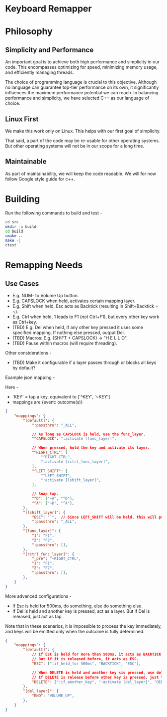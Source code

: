 # Keyboard Remapper

# Philosophy

## Simplicity and Performance

An important goal is to achieve both high performance and simplicity in our code. This encompasses optimizing for speed, minimizing memory usage, and efficiently managing threads.

The choice of programming language is crucial to this objective. Although no language can guarantee top-tier performance on its own, it significantly influences the maximum performance potential we can reach. In balancing performance and simplicity, we have selected C++ as our language of choice.

## Linux First

We make this work only on Linux. This helps with our first goal of simplicity.

That said, a part of the code may be re-usable for other operating systems. But other operating systems will not be in our scope for a long time.

## Maintainable

As part of maintainability, we will keep the code readable. We will for now follow Google style guide for c++.

# Building

Run the following commands to build and test -

```sh
cd src
mkdir -p build
cd build
cmake ..
make -j
ctest
```

# Remapping Needs

## Use Cases
- E.g. NUM- to Volume Up button.
- E.g. CAPSLOCK when held, activates certain mapping layer.
- E.g. Shift when held, Esc acts as Backtick (resulting in Shift+Backtick = ~).
- E.g. Ctrl when held, 1 leads to F1 (_not_ Ctrl+F1), but every other key work as Ctrl+key.
- (TBD) E.g. Del when held, if any other key pressed it uses some specified mapping. If nothing else pressed, output Del.
- (TBD) Macros: E.g. (SHIFT + CAPSLOCK) -> "H E L L O".
- (TBD) Pause within macros (will require threading).

Other considerations -
- (TBD) Make it configurable if a layer passes through or blocks all keys by default?

Example json mapping -

Here -
- 'KEY' = tap a key, equivalent to ['^KEY', '~KEY']
- mappings are {event: outcome(s)}

```json
{
    "mapppings": {
        "[default]": {
            ":passthru": "_ALL",

            // As long as CAPSLOCK is held, use the func_layer.
            "^CAPSLOCK": ":activate [func_layer]",

            // When pressed, hold the key and activate its layer.
            "^RIGHT_CTRL": [
                "^RIGHT_CTRL",
                ":activate [rctrl_func_layer]",
            ],
            "^LEFT_SHIFT": [
                "^LEFT_SHIFT",
                ":activate [lshift_layer]",
            ],

            // Snap tap.
            "^D": ["~A", "^D"],
            "^A": ["~D", "^A"],
        },
        "[lshift_layer]": {
            "ESC": "`",  // Since LEFT_SHIFT will be held, this will produce ~.
            ":passthru": "_ALL",
        },
        "[func_layer]": {
            "1": "F1",
            "2": "F2",
            ":passthru": [],
        },
        "[rctrl_func_layer]": {
            "_pre": "~RIGHT_CTRL",
            "1": "F1",
            "2": "F2",
            ":passthru": [],
        },
    }
}
```

More advanced configurations -
- If Esc is held for 500ms, do something, else do something else.
- If Del is held and another key is pressed, act as a layer. But if Del is
  released, just act as tap.

Note that in these scenarios, it is impossible to process the key immediately,
and keys will be emitted only when the outcome is fully determined.

```json
{
    "mapppings": {
        "[default]": {
            // If ESC is held for more than 500ms, it acts as BACKTICK.
            // But if it is released before, it acts as ESC.
            "ESC": [":if_held_for 500ms", "BACKTICK", "ESC"],

            // When DELETE is held and another key sis pressed, use del_layer.
            // If DELETE is release before other key is pressed, just tap DELETE.
            "DELETE": [":if_another_key", ":activate [del_layer]", "DELETE"],
        },
        "[del_layer]": {
            "END": "VOLUME_UP",
        },
    }
}
```
